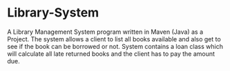 # Library-System

A Library Management System program written in Maven (Java) as a Project. 
The system allows a client to list all books available and also get to see if the book can be borrowed or not.
System contains a loan class which will calculate all late returned books and the client has to pay the amount due.
